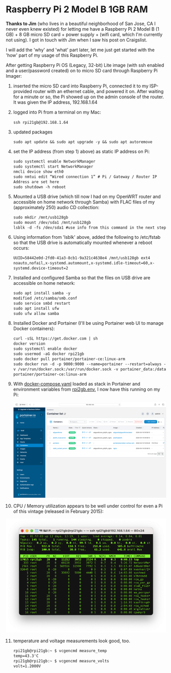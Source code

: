# Raspberry Pi 2 Model B 1GB RAM

**Thanks to Jim** (who lives in a beautiful neighborhood of San Jose, CA I never even knew existed) for letting me have a Raspberry Pi 2 Model B (1 GB) + 8 GB micro SD card + power supply + (wifi card, which I'm currently not using). I got in touch with Jim when I saw his post on Craigslist.

I will add  the 'why' and 'what' part later, let me just get started with the 'how' part of my usage of this Raspberry Pi.

After getting Raspberry Pi OS (Legacy, 32-bit) Lite image (with ssh enabled and a user/password created) on to micro SD card through Raspberry Pi Imager:

1) inserted the micro SD card into Raspberry Pi, connected it to my ISP-provided router with an ethernet cable, and powered it on. After waiting for a minute or so, the Pi showed up on the admin console of the router. It was given the IP address, 192.168.1.64

2) logged into Pi from a terminal on my Mac:

    ```ssh rpi21gb@192.168.1.64```

3) updated packages

    ```
    sudo apt update && sudo apt upgrade -y && sudo apt autoremove
    ```

4) set the IP address (from step 1) above) as static IP address on Pi:
    ```
    sudo systemctl enable NetworkManager
    sudo systemctl start NetworkManager
    nmcli device show eth0
    sudo nmtui edit “Wired connection 1” # Pi / Gateway / Router IP Address are set here
    sudo shutdown -h reboot
    ```

5) Mounted a USB drive (which till now I had on my OpenWRT router and accessible on home network through Samba) with FLAC files of my (approximately 250) audio CD collection:
    ```
    sudo mkdir /mnt/usb128gb
    sudo mount /dev/sda1 /mnt/usb128gb
    lsblk -d -fs /dev/sda1 #use info from this command in the next step
    ```

6) Using information from 'lsblk' above, added the following to /etc/fstab so that the USB drive is automatically mounted whenever a reboot occurs:
    ```
    UUID=58442e0d-2fd0-41a3-8cb1-9a321c4638e4 /mnt/usb128gb ext4 noauto,nofail,x-systemd.automount,x-systemd.idle-timeout=60,x-systemd.device-timeout=2
    ```

7) Installed and configured Samba so that the files on USB drive are accessible on home network:
    ```
    sudo apt install samba -y
    modified /etc/samba/smb.conf
    sudo service smbd restart
    sudo apt install ufw
    sudo ufw allow samba
    ```
8) Installed Docker and Portainer (I'll be using Portainer web UI to manage Docker containers):
    ```
    curl -sSL https://get.docker.com | sh
    docker version
    sudo systemctl enable docker
    sudo usermod -aG docker rpi21gb
    sudo docker pull portainer/portainer-ce:linux-arm
    sudo docker run -d -p 9000:9000 --name=portainer --restart=always -v /var/run/docker.sock:/var/run/docker.sock -v portainer_data:/data portainer/portainer-ce:linux-arm
    ```
9) With [docker-compose.yaml](docker-compose.yaml) loaded as stack in Portainer and environment variables from [rpi2gb.env](rpi2gb.env), I now have this running on my Pi:

    ![containers in portainer](images/screenshots/portainer_3.png)

10) CPU / Memory utilization appears to be well under control for even a Pi of this vintage (released in February 2015):

![containers in portainer](images/screenshots/top_1.png)

11) temperature and voltage measurements look good, too.
    ```
    rpi21gb@rpi21gb:~ $ vcgencmd measure_temp
    temp=43.3'C
    rpi21gb@rpi21gb:~ $ vcgencmd measure_volts
    volt=1.2000V
    ```
